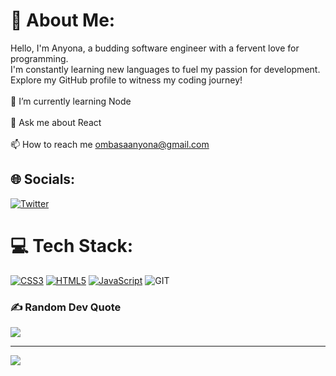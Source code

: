 # 💫 About Me:
Hello, I'm Anyona, a budding software engineer with a fervent love for programming. <br>I'm constantly learning new languages to fuel my passion for development. <br>Explore my GitHub profile to witness my coding journey!<br><br>🌱 I’m currently learning Node<br><br>💬 Ask me about React<br><br>📫 How to reach me ombasaanyona@gmail.com


## 🌐 Socials:
 [![Twitter](https://img.shields.io/badge/Twitter-%231DA1F2.svg?logo=Twitter&logoColor=white)](https://twitter.com/@anyona_shadi) 

# 💻 Tech Stack:
[![CSS3](https://img.shields.io/badge/css3-%231572B6.svg?style=for-the-badge&logo=css3&logoColor=white)](https://www.freecodecamp.org/certification/anyona/responsive-web-design) [![HTML5](https://img.shields.io/badge/html5-%23E34F26.svg?style=for-the-badge&logo=html5&logoColor=white)](https://www.freecodecamp.org/certification/anyona/responsive-web-design) [![JavaScript](https://img.shields.io/badge/javascript-%23323330.svg?style=for-the-badge&logo=javascript&logoColor=%23F7DF1E)](https://www.freecodecamp.org/certification/anyona/javascript-algorithms-and-data-structures) ![GIT](https://img.shields.io/badge/Git-fc6d26?style=for-the-badge&logo=git&logoColor=white)


### ✍️ Random Dev Quote
![](https://quotes-github-readme.vercel.app/api?type=horizontal&theme=dark)

---
[![](https://visitcount.itsvg.in/api?id=Anyona-00&icon=0&color=0)](https://visitcount.itsvg.in)


